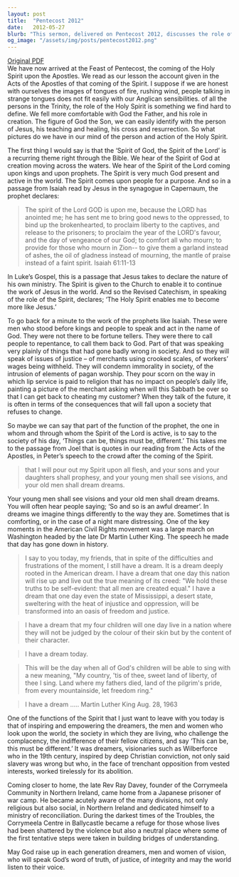 ```yaml
---
layout: post
title:  "Pentecost 2012"
date:   2012-05-27
blurb: "This sermon, delivered on Pentecost 2012, discusses the role of the Holy Spirit in the Christian faith. It emphasizes the Spirit's presence and activity in the world, enabling believers to become more like Jesus. The sermon also highlights the Spirit's role in inspiring and empowering dreamers and visionaries who challenge societal complacency and work towards change."
og_image: "/assets/img/posts/pentecost2012.png"
---
```

[Original PDF](/assets/pdf/pentecost2012.pdf)    
We have now arrived at the Feast of Pentecost, the coming of the Holy Spirit upon the Apostles. We read as our lesson the account given in the Acts of the Apostles of that coming of the Spirit. I suppose if we are honest with ourselves the images of tongues of fire, rushing wind, people talking in strange tongues does not fit easily with our Anglican sensibilities. of all the persons in the Trinity, the role of the Holy Spirit is something we find hard to define. We fell more comfortable with God the Father, and his role in creation. The figure of God the Son, we can easily identify with the person of Jesus, his teaching and healing, his cross and resurrection. So what pictures do we have in our mind of the person and action of the Holy Spirit.

The first thing I would say is that the ‘Spirit of God, the Spirit of the Lord’ is a recurring theme right through the Bible. We hear of the Spirit of God at creation moving across the waters. We hear of the Spirit of the Lord coming upon kings and upon prophets. The Spirit is very much God present and active in the world. The Spirit comes upon people for a purpose. And so in a passage from Isaiah read by Jesus in the synagogue in Capernaum, the prophet declares:

>The spirit of the Lord GOD is upon me,
because the LORD has anointed me;
he has sent me to bring good news to the oppressed,
to bind up the brokenhearted,
to proclaim liberty to the captives,
and release to the prisoners;
to proclaim the year of the LORD's favour,
and the day of vengeance of our God;
to comfort all who mourn;
to provide for those who mourn in Zion--
to give them a garland instead of ashes,
the oil of gladness instead of mourning,
the mantle of praise instead of a faint spirit. Isaiah 61:11-13

In Luke’s Gospel, this is a passage that Jesus takes to declare the nature of his own ministry. The Spirit is given to the Church to enable it to continue the work of Jesus in the world. And so the Revised Catechism, in speaking of the role of the Spirit, declares; ‘The Holy Spirit enables me to become more like Jesus.’

To go back for a minute to the work of the prophets like Isaiah. These were men who stood before kings and people to speak and act in the name of God. They were not there to be fortune tellers. They were there to call people to repentance, to call them back to God. Part of that was speaking very plainly of things that had gone badly wrong in society. And so they will speak of issues of justice – of merchants using crooked scales, of workers’ wages being withheld. They will condemn immorality in society, of the intrusion of elements of pagan worship. They pour scorn on the way in which lip service is paid to religion that has no impact on people’s daily life, painting a picture of the merchant asking when will this Sabbath be over so that I can get back to cheating my customer? When they talk of the future, it is often in terms of the consequences that will fall upon a society that refuses to change.

So maybe we can say that part of the function of the prophet, the one in whom and through whom the Spirit of the Lord is active, is to say to the society of his day, ‘Things can be, things must be, different.’ This takes me to the passage from Joel that is quotes in our reading from the Acts of the Apostles, in Peter’s speech to the crowd after the coming of the Spirit.

>that I will pour out my Spirit upon all flesh,
and your sons and your daughters shall prophesy,
and your young men shall see visions,
and your old men shall dream dreams.

Your young men shall see visions and your old men shall dream dreams. You will often hear people saying; ‘So and so is an awful dreamer’. In dreams we imagine things differently to the way they are. Sometimes that is comforting, or in the case of a night mare distressing. One of the key moments in the American Civil Rights movement was a large march on Washington headed by the late Dr Martin Luther King. The speech he made that day has gone down in history.

>I say to you today, my friends, that in spite of the difficulties and frustrations of the moment, I still have a dream. It is a dream deeply rooted in the American dream. I have a dream that one day this nation will rise up and live out the true meaning of its creed: "We hold these truths to be self-evident: that all men are created equal." I have a dream that one day even the state of Mississippi, a desert state, sweltering with the heat of injustice and oppression, will be transformed into an oasis of freedom and justice.

>I have a dream that my four children will one day live in a nation where they will not be judged by the colour of their skin but by the content of their character.

>I have a dream today.

>This will be the day when all of God's children will be able to sing with a new meaning, "My country, 'tis of thee, sweet land of liberty, of thee I sing. Land where my fathers died, land of the pilgrim's pride, from every mountainside, let freedom ring."

>I have a dream ….. Martin Luther King Aug. 28, 1963

One of the functions of the Spirit that I just want to leave with you today is that of inspiring and empowering the dreamers, the men and women who look upon the world, the society in which they are living, who challenge the complacency, the indifference of their fellow citizens, and say ‘This can be, this must be different.’ It was dreamers, visionaries such as Wilberforce who in the 19th century, inspired by deep Christian conviction, not only said slavery was wrong but who, in the face of trenchant opposition from vested interests, worked tirelessly for its abolition.

Coming closer to home, the late Rev Ray Davey, founder of the Corrymeela Community in Northern Ireland, came home from a Japanese prisoner of war camp. He became acutely aware of the many divisions, not only religious but also social, in Northern Ireland and dedicated himself to a ministry of reconciliation. During the darkest times of the Troubles, the Corrymeela Centre in Ballycastle became a refuge for those whose lives had been shattered by the violence but also a neutral place where some of the first tentative steps were taken in building bridges of understanding.

May God raise up in each generation dreamers, men and women of vision, who will speak God’s word of truth, of justice, of integrity and may the world listen to their voice.
